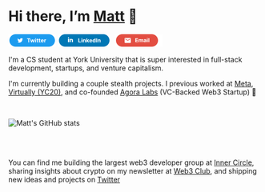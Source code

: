 # Hi there, I’m [Matt](https://matthewespinoza.com/) 👋

<a href="https://twitter.com/mattespoz" title="Twitter"><img src="/assets/TwitterSM.svg"  height="25" aria-hidden="true"></a> <a href="https://www.linkedin.com/in/mattespoz/" title="LinkedIn"><img src="/assets/LinkedInSM.svg" height="25" aria-hidden="true" style="margin-right: 5px;"></a> <a href="mailto: matt@matthewespinoza.com" title="Email"><img src="/assets/GmailSM.svg" height="25" aria-hidden="true"></a>

I'm a CS student at York University that is super interested in full-stack development, startups, and venture capitalism. 

I'm currently building a couple stealth projects. I previous worked at [Meta](https://meta.com/), [Virtually (YC20)](https://www.tryvirtually.com/), and co-founded [Agora Labs](https://www.agoralabs.xyz/) (VC-Backed Web3 Startup) 🧩

<br />

![Matt's GitHub stats](https://github-readme-stats.vercel.app/api?username=mattespoz&count_private=true&theme=tokyonight)

<br />
<br />

You can find me building the largest web3 developer group at [Inner Circle](https://twitter.com/innercircletech), sharing insights about crypto on my newsletter at [Web3 Club](https://email.matthewespinoza.com/), and shipping new ideas and projects on [Twitter](https://twitter.com/mattespoz)
